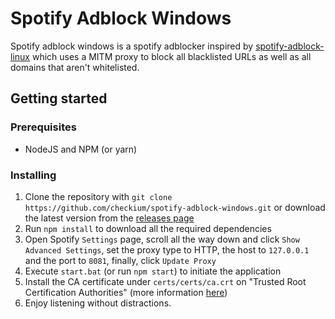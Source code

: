 Spotify Adblock Windows
=========

Spotify adblock windows is a spotify adblocker inspired by [spotify-adblock-linux](spotify-adblock-linux) which uses a MITM proxy to block all blacklisted URLs as well as all domains that aren't whitelisted.

## Getting started

### Prerequisites
 - NodeJS and NPM (or yarn)

### Installing
 1. Clone the repository with `git clone https://github.com/checkium/spotify-adblock-windows.git` or download the latest version from the [releases page](https://github.com/fuwwy/spotify-adblock-windows/releases)
 2. Run `npm install` to download all the required dependencies
 3. Open Spotify `Settings` page, scroll all the way down and click `Show Advanced Settings`, set the proxy type to HTTP, the host to `127.0.0.1` and the port to `8081`, finally, click `Update Proxy`
 4. Execute `start.bat` (or run `npm start`) to initiate the application
 5. Install the CA certificate under `certs/certs/ca.crt` on "Trusted Root Certification Authorities" (more information [here](https://github.com/Checkium/spotify-adblock-windows/wiki/Installing-the-root-CA))
 6. Enjoy listening without distractions.
